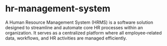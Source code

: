 # hr-management-system
A Human Resource Management System (HRMS) is a software solution designed to streamline and automate core HR processes within an organization. It serves as a centralized platform where all employee-related data, workflows, and HR activities are managed efficiently.
